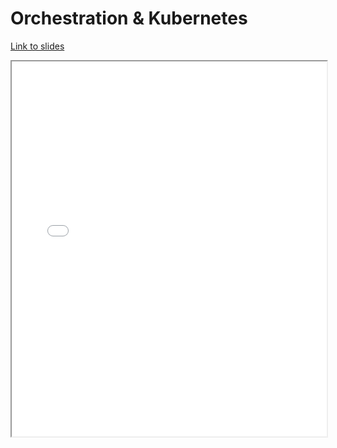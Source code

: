 # Orchestration & Kubernetes


[Link to slides](lectures/5_orchestration.html)

<iframe
  src="lectures/5_orchestration.html"
  style="width:100%; height:600px;"
></iframe>
